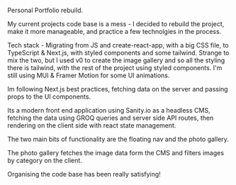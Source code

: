 Personal Portfolio rebuild.

My current projects code base is a mess - I decided to rebuild the project, make it more manageable, and practice a few technolgies in the process.

Tech stack - Migrating from JS and create-react-app, with a big CSS file, to TypeScript & Next.js, with styled components and some tailwind. Strange to mix the two, but I used v0 to create the image gallery and so all the styling there is tailwind, with the rest of the project using styled components. I'm still using MUI & Framer Motion for some UI animations.

Im following Next.js best practices, fetching data on the server and passing props to the UI components.

Its a modern front end application using Sanity.io as a headless CMS, fetching the data using GROQ queries and server side API routes, then rendering on the client side with react state management.

The two main bits of functionality are the floating nav and the photo gallery.

The photo gallery fetches the image data form the CMS and filters images by category on the client.

Organising the code base has been really satisfying! 


